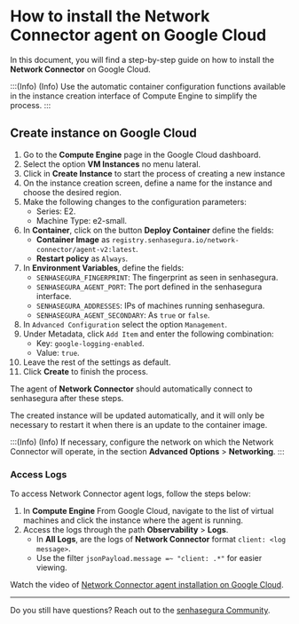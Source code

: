 # How to install the Network Connector agent on Google Cloud


In this document, you will find a step-by-step guide on how to install the **Network Connector** on Google Cloud.

:::(Info) (Info) Use the automatic container configuration functions available in the instance creation interface of Compute Engine to simplify the process. :::

## Create instance on Google Cloud

1. Go to the **Compute Engine** page in the Google Cloud dashboard.
2. Select the option **VM Instances** no menu lateral.
3. Click in **Create Instance** to start the process of creating a new instance
4. On the instance creation screen, define a name for the instance and choose the desired region.
5. Make the following changes to the configuration parameters:
    * Series: E2.
    * Machine Type: e2-small.
6. In **Container**, click on the button **Deploy Container** define the fields:
    * **Container Image** as `registry.senhasegura.io/network-connector/agent-v2:latest`.
    * **Restart policy** as `Always`.
7. In **Environment Variables**, define the fields:
    * `SENHASEGURA_FINGERPRINT`: The fingerprint as seen in senhasegura.
    * `SENHASEGURA_AGENT_PORT`: The port defined in the senhasegura interface.
    * `SENHASEGURA_ADDRESSES`: IPs of machines running senhasegura.
    * `SENHASEGURA_AGENT_SECONDARY`: As `true` or `false`.
8. In `Advanced Configuration` select the option `Management`.
9. Under Metadata, click `Add Item` and enter the following combination:
    * Key: `google-logging-enabled`.
    * Value: `true`.
10. Leave the rest of the settings as default.
11. Click **Create** to finish the process.

The agent of **Network Connector** should automatically connect to senhasegura after these steps.

The created instance will be updated automatically, and it will only be necessary to restart it when there is an update to the container image.

:::(Info) (Info) If necessary, configure the network on which the Network Connector will operate, in the section **Advanced Options** > **Networking**. :::

### Access Logs

To access Network Connector agent logs, follow the steps below:

1. In **Compute Engine** From Google Cloud, navigate to the list of virtual machines and click the instance where the agent is running.
2. Access the logs through the path **Observability** > **Logs**.
    * In **All Logs**, are the logs of **Network Connector** format `client: <log message>`.
    * Use the filter `jsonPayload.message =~ "client: .*"` for easier viewing.


Watch the video of [Network Connector agent installation on Google Cloud](https://www.youtube.com/watch?v=uPJIho2YVXY).

---

Do you still have questions? Reach out to the [senhasegura Community](https://community.senhasegura.io/).